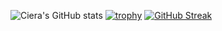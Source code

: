 

![Ciera's GitHub stats](https://github-readme-stats.vercel.app/api?username=cieragrace&show_icons=true&theme=transparent)
[![trophy](https://github-profile-trophy.vercel.app/?username=cieragrace&theme=onedark)](https://github.com/cieragrace/github-profile-trophy)
[![GitHub Streak](http://github-readme-streak-stats.herokuapp.com?user=cieragrace&theme=tokyonight-duo&mode=weekly)](https://git.io/streak-stats)

<!--
**cieragrace/cieragrace** is a ✨ _special_ ✨ repository because its `README.md` (this file) appears on your GitHub profile.



Here are some ideas to get you started:

- 🔭 I’m currently working on ...
- 🌱 I’m currently learning ...
- 👯 I’m looking to collaborate on ...
- 🤔 I’m looking for help with ...
- 💬 Ask me about ...
- 📫 How to reach me: ...
- 😄 Pronouns: ...
- ⚡ Fun fact: ...
-->
